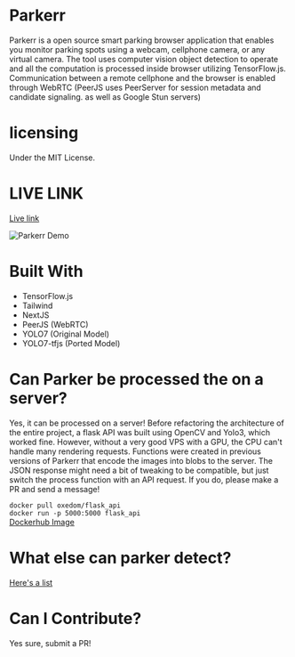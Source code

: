 # Parkerr

Parkerr is a open source smart parking browser application that enables you monitor parking spots using a webcam, cellphone camera, or any virtual camera. The tool uses computer vision object detection to operate and all the computation is processed inside browser utilizing TensorFlow.js. Communication between a remote cellphone and the browser is enabled through WebRTC (PeerJS uses PeerServer for session metadata and candidate signaling. as well as Google Stun servers)

# licensing 
Under the MIT License.

# LIVE LINK

[Live link](https://www.parkerr.org/)

![Parkerr Demo](https://i.imgur.com/JSEIqFD.png)

# Built With

- TensorFlow.js
- Tailwind
- NextJS
- PeerJS (WebRTC)
- YOLO7 (Original Model)
- YOLO7-tfjs (Ported Model)

# Can Parker be processed the on a server?

Yes, it can be processed on a server! Before refactoring the architecture of the entire project, a flask API was built using OpenCV and Yolo3, which worked fine. However, without a very good VPS with a GPU, the CPU can't handle many rendering requests. Functions were created in previous versions of Parkerr that encode the images into blobs to the server. The JSON response might need a bit of tweaking to be compatible, but just switch the process function with an API request. If you do, please make a PR and send a message!

`docker pull oxedom/flask_api` <br/>
`docker run -p 5000:5000 flask_api` <br/>
[Dockerhub Image](https://hub.docker.com/repository/docker/oxedom/flask_api/) <br/>

# What else can parker detect?

[Here's a list](https://github.com/oxedom/parker/blob/main/client/libs/labels.json)

# Can I Contribute?

Yes sure, submit a PR!
